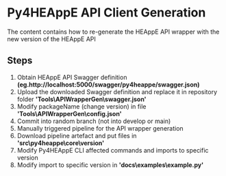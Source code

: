 # Py4HEAppE API Client Generation
The content contains how to re-generate the HEAppE API wrapper with the new version of the HEAppE API

## Steps
1. Obtain HEAppE API Swagger definition **(eg.http://localhost:5000/swagger/py4heappe/swagger.json)**
2. Upload the downloaded Swagger definition and replace it in repository folder **'Tools\APIWrapperGen\swagger.json'** 
3. Modify packageName (change version) in file **'Tools\APIWrapperGen\config.json'** 
4. Commit into random branch (not into develop or main)
5. Manually triggered pipeline for the API wrapper generation
6. Download pipeline artefact and put files in **'src\py4heappe\core\version'**
7. Modify Py4HEAppE CLI affected commands and imports to specific version
8. Modify import to specific version in **'docs\examples\example.py'**